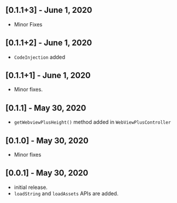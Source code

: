 ## [0.1.1+3] - June 1, 2020
* Minor Fixes

## [0.1.1+2] - June 1, 2020
* `CodeInjection` added

## [0.1.1+1] - June 1, 2020
* Minor fixes.

## [0.1.1] - May 30, 2020
* `getWebviewPlusHeight()` method added in `WebViewPlusController`

## [0.1.0] - May 30, 2020
* Minor fixes

## [0.0.1] - May 30, 2020

* initial release.
* `loadString` and `loadAssets` APIs are added.